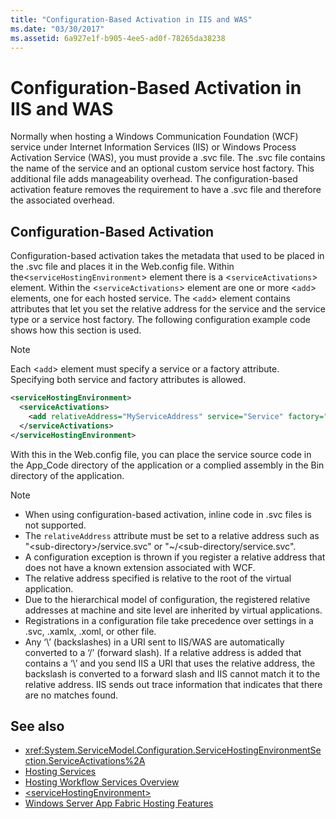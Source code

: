 ```yaml
---
title: "Configuration-Based Activation in IIS and WAS"
ms.date: "03/30/2017"
ms.assetid: 6a927e1f-b905-4ee5-ad0f-78265da38238
---
```

# Configuration-Based Activation in IIS and WAS

Normally when hosting a Windows Communication Foundation (WCF) service under Internet Information Services (IIS) or Windows Process Activation Service (WAS), you must provide a .svc file. The .svc file contains the name of the service and an optional custom service host factory. This additional file adds manageability overhead. The configuration-based activation feature removes the requirement to have a .svc file and therefore the associated overhead.

## Configuration-Based Activation

Configuration-based activation takes the metadata that used to be placed in the .svc file and places it in the Web.config file. Within the<`serviceHostingEnvironment`> element there is a <`serviceActivations`> element. Within the <`serviceActivations`> element are one or more <`add`> elements, one for each hosted service. The <`add`> element contains attributes that let you set the relative address for the service and the service type or a service host factory. The following configuration example code shows how this section is used.

> [!NOTE]
> Each <`add`> element must specify a service or a factory attribute. Specifying both service and factory attributes is allowed.

```xml
<serviceHostingEnvironment>
  <serviceActivations>
    <add relativeAddress="MyServiceAddress" service="Service" factory="MyServiceHostFactory"/>
  </serviceActivations>
</serviceHostingEnvironment>
```

 With this in the Web.config file, you can place the service source code in the App_Code directory of the application or a complied assembly in the Bin directory of the application.

> [!NOTE]
>
> - When using configuration-based activation, inline code in .svc files is not supported.
> - The `relativeAddress` attribute must be set to a relative address such as "\<sub-directory>/service.svc" or "~/\<sub-directory/service.svc".
> - A configuration exception is thrown if you register a relative address that does not have a known extension associated with WCF.
> - The relative address specified is relative to the root of the virtual application.
> - Due to the hierarchical model of configuration, the registered relative addresses at machine and site level are inherited by virtual applications.
> - Registrations in a configuration file take precedence over settings in a .svc, .xamlx, .xoml, or other file.
> - Any ‘\’ (backslashes) in a URI sent to IIS/WAS are automatically converted to a ‘/’ (forward slash). If a relative address is added that contains a ‘\’ and you send IIS a URI that uses the relative address, the backslash is converted to a forward slash and IIS cannot match it to the relative address. IIS sends out trace information that indicates that there are no matches found.

## See also

- <xref:System.ServiceModel.Configuration.ServiceHostingEnvironmentSection.ServiceActivations%2A>
- [Hosting Services](../../../../docs/framework/wcf/hosting-services.md)
- [Hosting Workflow Services Overview](../../../../docs/framework/wcf/feature-details/hosting-workflow-services-overview.md)
- [\<serviceHostingEnvironment>](../../../../docs/framework/configure-apps/file-schema/wcf/servicehostingenvironment.md)
- [Windows Server App Fabric Hosting Features](/previous-versions/appfabric/ee677189(v=azure.10))
